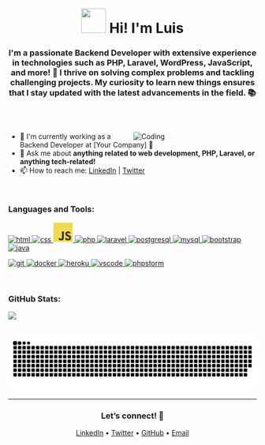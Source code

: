 <h1 align="center">
  <img src="https://cdn-icons-png.flaticon.com/512/2866/2866069.png" width="50" height="50" />
  Hi! I'm Luis
</h1>

<h3 align="center">
  I'm a passionate Backend Developer with extensive experience in technologies such as PHP, Laravel, WordPress, JavaScript, and more! 🚀 I thrive on solving complex problems and tackling challenging projects. My curiosity to learn new things ensures that I stay updated with the latest advancements in the field. 📚
</h3>

<br><br>

<img align="right" alt="Coding" width="250" src="https://media2.giphy.com/media/v1.Y2lkPTc5MGI3NjExMDRhOHRzODhkOXYxbGUxN2Q1dGxxd2Z4a29jaGZsdjhqcTJxYmllOSZlcD12MV9pbnRlcm5hbF9naWZfYnlfaWQmY3Q9Zw/etjjDkzmBbsLS/giphy.gif">

- 🔭 I'm currently working as a Backend Developer at [Your Company] 💼
- 💬 Ask me about **anything related to web development, PHP, Laravel, or anything tech-related!**
- 📫 How to reach me: [LinkedIn](https://www.linkedin.com/in/your-linkedin-profile) | [Twitter](https://twitter.com/your-twitter)

</br>

<h3 align="left">Languages and Tools:</h3>

<p align="left"> 
  <a href="https://www.w3schools.com/html/" target="_blank" rel="noreferrer"> 
      <img src="https://cdn.jsdelivr.net/gh/devicons/devicon/icons/html5/html5-original.svg" alt="html" width="40" height="40" />
  </a> 
  <a href="https://www.w3.org/css/" target="_blank" rel="noreferrer">
      <img src="https://cdn.jsdelivr.net/gh/devicons/devicon/icons/css3/css3-original.svg" alt="css" width="40" height="40" />
  </a> 
  <a href="https://developer.mozilla.org/en-US/docs/Web/JavaScript" target="_blank" rel="noreferrer">
    <img src="https://raw.githubusercontent.com/devicons/devicon/master/icons/javascript/javascript-original.svg" alt="javascript" width="40" height="40"/>
  </a>
  <a href="https://www.php.net/" target="_blank" rel="noreferrer">
    <img src="https://cdn.jsdelivr.net/gh/devicons/devicon/icons/php/php-original.svg" alt="php" width="40" height="40">
  </a>
  <a href="https://laravel.com/" target="_blank" rel="noreferrer">
    <img src="https://cdn.jsdelivr.net/gh/devicons/devicon@latest/icons/laravel/laravel-original.svg" alt="laravel" width="40" height="40">
  </a>
  <a href="https://www.postgresql.org" target="_blank" rel="noreferrer">
      <img src="https://cdn.jsdelivr.net/gh/devicons/devicon/icons/postgresql/postgresql-original.svg" alt="postgresql" width="40" height="40" />
  </a>
  <a href="https://www.mysql.com/" target="_blank" rel="noreferrer">
      <img src="https://cdn.jsdelivr.net/gh/devicons/devicon/icons/mysql/mysql-original-wordmark.svg" alt="mysql" width="40" height="40" />
  </a>
  <a href="https://getbootstrap.com" target="_blank" rel="noreferrer">
   <img src="https://cdn.jsdelivr.net/gh/devicons/devicon@latest/icons/bootstrap/bootstrap-original-wordmark.svg" alt="bootstrap" width="40" height="40"/> 
  </a>
  <a href="https://www.java.com" target="_blank" rel="noreferrer"> 
      <img src="https://cdn.jsdelivr.net/gh/devicons/devicon/icons/java/java-original.svg" alt="java" width="50" height="50" />
  </a>
</p>

<p align="left"> 
  <a href="https://git-scm.com/" target="_blank" rel="noreferrer">
    <img src="https://cdn.jsdelivr.net/gh/devicons/devicon/icons/git/git-original.svg" alt="git" width="40" height="40">
  </a>
  <a href="https://www.docker.com/" target="_blank" rel="noreferrer">
    <img src="https://cdn.jsdelivr.net/gh/devicons/devicon/icons/docker/docker-original-wordmark.svg" alt="docker" width="40" height="40">
  </a>
  <a href="https://www.heroku.com/" target="_blank" rel="noreferrer">
    <img src="https://cdn.jsdelivr.net/gh/devicons/devicon/icons/heroku/heroku-original-wordmark.svg" alt="heroku" width="40" height="40">
  </a>
  <a href="https://code.visualstudio.com/" target="_blank" rel="noreferrer">
    <img src="https://cdn.jsdelivr.net/gh/devicons/devicon/icons/vscode/vscode-original.svg" alt="vscode" width="40" height="40">
  </a>
  <a href="https://www.jetbrains.com/phpstorm/" target="_blank" rel="noreferrer">
    <img src="https://cdn.jsdelivr.net/gh/devicons/devicon/icons/phpstorm/phpstorm-original.svg" alt="phpstorm" width="40" height="40" />
  </a>
</p>

</br>

<h3 align="left">GitHub Stats:</h3>

<p align="left">
  <img height="180em" src="https://github-readme-stats.vercel.app/api?username=lewi07&show_icons=true&hide_border=true&count_private=true&hide=prs&theme=radical" />
</p>

</br>

<img src="https://raw.githubusercontent.com/Hoxuro/Hoxuro/output/snake.svg" alt="Snake animation" />

---

<h3 align="center">Let’s connect! 🤝</h3>
<p align="center">
  <a href="https://www.linkedin.com/in/your-linkedin-profile" target="_blank">LinkedIn</a> • 
  <a href="https://twitter.com/your-twitter" target="_blank">Twitter</a> • 
  <a href="https://github.com/lewi07" target="_blank">GitHub</a> • 
  <a href="mailto:vargasverdejoluis@gmail.com">Email</a>
</p>
